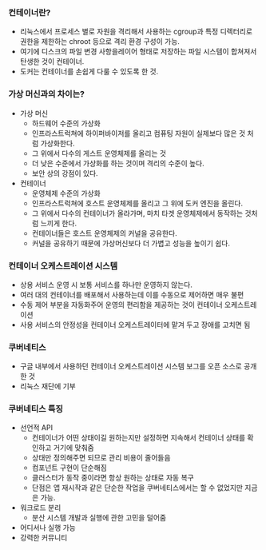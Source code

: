 ### 컨테이너란?
- 리눅스에서 프로세스 별로 자원을 격리해서 사용하는 cgroup과 특정 디렉터리로 권한을 제한하는 chroot 등으로 격리 환경 구성이 가능.  
- 여기에 디스크의 파일 변경 사항을레이어 형태로 저장하는 파일 시스템이 합쳐져서 탄생한 것이 컨테이너.  
- 도커는 컨테이너를 손쉽게 다룰 수 있도록 한 것.  

### 가상 머신과의 차이는?
- 가상 머신
    - 하드웨어 수준의 가상화
    - 인프라스트럭쳐에 하이퍼바이저를 올리고 컴퓨팅 자원이 실제보다 많은 것 처럼 가상화한다. 
    - 그 위에서 다수의 게스트 운영체제를 올리는 것
    - 더 낮은 수준에서 가상화를 하는 것이며 격리의 수준이 높다.
    - 보안 상의 강점이 있다.
- 컨테이너
    - 운영체제 수준의 가상화
    - 인프라스트럭쳐에 호스트 운영체제를 올리고 그 위에 도커 엔진을 올린다.
    - 그 위에서 다수의 컨테이너가 올라가며, 마치 타겟 운영체제에서 동작하는 것처럼 느끼게 한다.
    - 컨테이너들은 호스트 운영체제의 커널을 공유한다.
    - 커널을 공유하기 때문에 가상머신보다 더 가볍고 성능을 높이기 쉽다.

### 컨테이너 오케스트레이션 시스템
- 상용 서비스 운영 시 보통 서비스를 하나만 운영하지 않는다.
- 여러 대의 컨테이너를 배포해서 사용하는데 이를 수동으로 제어하면 매우 불편
- 수동 제어 부분을 자동화주어 운영의 편리함을 제공하는 것이 컨테이너 오케스트레이션
- 사용 서비스의 안정성을 컨테이너 오케스트레이터에 맡겨 두고 장애를 고치면 됨

### 쿠버네티스
- 구글 내부에서 사용하던 컨테이너 오케스트레이션 시스템 보그를 오픈 소스로 공개한 것
- 리눅스 재단에 기부

### 쿠버네티스 특징
- 선언적 API
    - 컨테이너가 어떤 상태이길 원하는지만 설정하면 지속해서 컨테이너 상태를 확인하고 거기에 맞춰줌
    - 상태만 정의해주면 되므로 관리 비용이 줄어들음
    - 컴포넌트 구현이 단순해짐
    - 클러스터가 동작 중이라면 항상 원하는 상태로 자동 복구
    - 단점은 앱 재시작과 같은 단순한 작업을 쿠버네티스에서는 할 수 없었지만 지금은 가능.
- 워크로드 분리
    - 분산 시스템 개발과 실행에 관한 고민을 덜어줌
- 어디서나 실행 가능
- 강력한 커뮤니티


